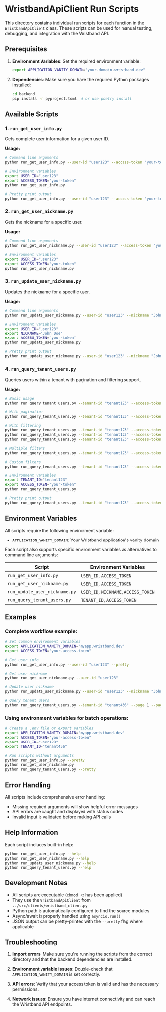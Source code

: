 # WristbandApiClient Run Scripts

This directory contains individual run scripts for each function in the `WristbandApiClient` class. These scripts can be used for manual testing, debugging, and integration with the Wristband API.

## Prerequisites

1. **Environment Variables**: Set the required environment variable:
   ```bash
   export APPLICATION_VANITY_DOMAIN="your-domain.wristband.dev"
   ```

2. **Dependencies**: Make sure you have the required Python packages installed:
   ```bash
   cd backend
   pip install -r pyproject.toml  # or use poetry install
   ```

## Available Scripts

### 1. `run_get_user_info.py`
Gets complete user information for a given user ID.

**Usage:**
```bash
# Command line arguments
python run_get_user_info.py --user-id "user123" --access-token "your-token"

# Environment variables
export USER_ID="user123"
export ACCESS_TOKEN="your-token"
python run_get_user_info.py

# Pretty print output
python run_get_user_info.py --user-id "user123" --access-token "your-token" --pretty
```

### 2. `run_get_user_nickname.py`
Gets the nickname for a specific user.

**Usage:**
```bash
# Command line arguments
python run_get_user_nickname.py --user-id "user123" --access-token "your-token"

# Environment variables
export USER_ID="user123"
export ACCESS_TOKEN="your-token"
python run_get_user_nickname.py
```

### 3. `run_update_user_nickname.py`
Updates the nickname for a specific user.

**Usage:**
```bash
# Command line arguments
python run_update_user_nickname.py --user-id "user123" --nickname "John Doe" --access-token "your-token"

# Environment variables
export USER_ID="user123"
export NICKNAME="John Doe"
export ACCESS_TOKEN="your-token"
python run_update_user_nickname.py

# Pretty print output
python run_update_user_nickname.py --user-id "user123" --nickname "John Doe" --access-token "your-token" --pretty
```

### 4. `run_query_tenant_users.py`
Queries users within a tenant with pagination and filtering support.

**Usage:**
```bash
# Basic usage
python run_query_tenant_users.py --tenant-id "tenant123" --access-token "your-token"

# With pagination
python run_query_tenant_users.py --tenant-id "tenant123" --access-token "your-token" --page 2 --page-size 20

# With filtering
python run_query_tenant_users.py --tenant-id "tenant123" --access-token "your-token" --email "john@example.com"
python run_query_tenant_users.py --tenant-id "tenant123" --access-token "your-token" --first-name "John"
python run_query_tenant_users.py --tenant-id "tenant123" --access-token "your-token" --username "johndoe"

# Multiple filters
python run_query_tenant_users.py --tenant-id "tenant123" --access-token "your-token" --first-name "John" --last-name "Doe"

# Custom filters
python run_query_tenant_users.py --tenant-id "tenant123" --access-token "your-token" --filter "status=active" --filter "department=engineering"

# Environment variables
export TENANT_ID="tenant123"
export ACCESS_TOKEN="your-token"
python run_query_tenant_users.py

# Pretty print output
python run_query_tenant_users.py --tenant-id "tenant123" --access-token "your-token" --pretty
```

## Environment Variables

All scripts require the following environment variable:
- `APPLICATION_VANITY_DOMAIN`: Your Wristband application's vanity domain

Each script also supports specific environment variables as alternatives to command line arguments:

| Script | Environment Variables |
|--------|----------------------|
| `run_get_user_info.py` | `USER_ID`, `ACCESS_TOKEN` |
| `run_get_user_nickname.py` | `USER_ID`, `ACCESS_TOKEN` |
| `run_update_user_nickname.py` | `USER_ID`, `NICKNAME`, `ACCESS_TOKEN` |
| `run_query_tenant_users.py` | `TENANT_ID`, `ACCESS_TOKEN` |

## Examples

### Complete workflow example:
```bash
# Set common environment variables
export APPLICATION_VANITY_DOMAIN="myapp.wristband.dev"
export ACCESS_TOKEN="your-access-token"

# Get user info
python run_get_user_info.py --user-id "user123" --pretty

# Get user nickname
python run_get_user_nickname.py --user-id "user123"

# Update user nickname
python run_update_user_nickname.py --user-id "user123" --nickname "John Smith" --pretty

# Query tenant users
python run_query_tenant_users.py --tenant-id "tenant456" --page 1 --page-size 10 --pretty
```

### Using environment variables for batch operations:
```bash
# Create a .env file or export variables
export APPLICATION_VANITY_DOMAIN="myapp.wristband.dev"
export ACCESS_TOKEN="your-access-token"
export USER_ID="user123"
export TENANT_ID="tenant456"

# Run scripts without arguments
python run_get_user_info.py --pretty
python run_get_user_nickname.py
python run_query_tenant_users.py --pretty
```

## Error Handling

All scripts include comprehensive error handling:
- Missing required arguments will show helpful error messages
- API errors are caught and displayed with status codes
- Invalid input is validated before making API calls

## Help Information

Each script includes built-in help:
```bash
python run_get_user_info.py --help
python run_get_user_nickname.py --help
python run_update_user_nickname.py --help
python run_query_tenant_users.py --help
```

## Development Notes

- All scripts are executable (`chmod +x` has been applied)
- They use the `WristbandApiClient` from `../src/clients/wristband_client.py`
- Python path is automatically configured to find the source modules
- Async/await is properly handled using `asyncio.run()`
- JSON output can be pretty-printed with the `--pretty` flag where applicable

## Troubleshooting

1. **Import errors**: Make sure you're running the scripts from the correct directory and that the backend dependencies are installed.

2. **Environment variable issues**: Double-check that `APPLICATION_VANITY_DOMAIN` is set correctly.

3. **API errors**: Verify that your access token is valid and has the necessary permissions.

4. **Network issues**: Ensure you have internet connectivity and can reach the Wristband API endpoints. 